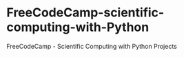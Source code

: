 # FreeCodeCamp-scientific-computing-with-Python
FreeCodeCamp - Scientific Computing with Python Projects
